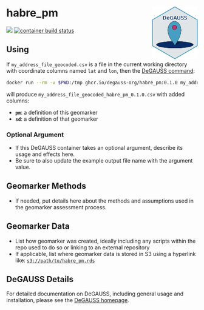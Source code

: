 # habre_pm <a href='https://degauss.org'><img src='https://github.com/degauss-org/degauss_hex_logo/raw/main/PNG/degauss_hex.png' align='right' height='138.5' /></a>

[![](https://img.shields.io/github/v/release/degauss-org/habre_pm?color=469FC2&label=version&sort=semver)](https://github.com/degauss-org/habre_pm/releases)
[![container build status](https://github.com/degauss-org/habre_pm/workflows/build-deploy-release/badge.svg)](https://github.com/degauss-org/habre_pm/actions/workflows/build-deploy-release.yaml)

## Using

If `my_address_file_geocoded.csv` is a file in the current working directory with coordinate columns named `lat` and `lon`, then the [DeGAUSS command](https://degauss.org/using_degauss.html#DeGAUSS_Commands):

```sh
docker run --rm -v $PWD:/tmp ghcr.io/degauss-org/habre_pm:0.1.0 my_address_file_geocoded.csv
```

will produce `my_address_file_geocoded_habre_pm_0.1.0.csv` with added columns:

- **`pm`**: a definition of this geomarker
- **`sd`**: a definition of that geomarker

### Optional Argument

- If this DeGAUSS container takes an optional argument, describe its usage and effects here.
- Be sure to also update the example output file name with the argument value.

## Geomarker Methods

- If needed, put details here about the methods and assumptions used in the geomarker assessment process.

## Geomarker Data

- List how geomarker was created, ideally including any scripts within the repo used to do so or linking to an external repository
- If applicable, list where geomarker data is stored in S3 using a hyperlink like: [`s3://path/to/habre_pm.rds`](https://geomarker.s3.us-east-2.amazonaws.com/path/to/habre_pm.rds)

## DeGAUSS Details

For detailed documentation on DeGAUSS, including general usage and installation, please see the [DeGAUSS homepage](https://degauss.org).